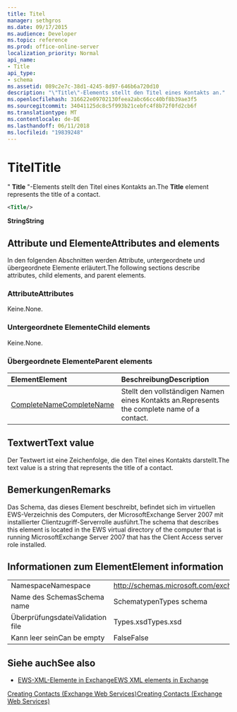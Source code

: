 ```yaml
---
title: Titel
manager: sethgros
ms.date: 09/17/2015
ms.audience: Developer
ms.topic: reference
ms.prod: office-online-server
localization_priority: Normal
api_name:
- Title
api_type:
- schema
ms.assetid: 089c2e7c-38d1-4245-8d97-646b6a720d10
description: "\"Title\"-Elements stellt den Titel eines Kontakts an."
ms.openlocfilehash: 316622e09702130feea2abc66cc40bf8b39ae3f5
ms.sourcegitcommit: 34041125dc8c5f993b21cebfc4f8b72f0fd2cb6f
ms.translationtype: MT
ms.contentlocale: de-DE
ms.lasthandoff: 06/11/2018
ms.locfileid: "19839248"
---
```

# <a name="title"></a><span data-ttu-id="afec0-103">Titel</span><span class="sxs-lookup"><span data-stu-id="afec0-103">Title</span></span>

<span data-ttu-id="afec0-104">" **Title** "-Elements stellt den Titel eines Kontakts an.</span><span class="sxs-lookup"><span data-stu-id="afec0-104">The **Title** element represents the title of a contact.</span></span> 
  
```xml
<Title/>
```

 <span data-ttu-id="afec0-105">**String**</span><span class="sxs-lookup"><span data-stu-id="afec0-105">**String**</span></span>
## <a name="attributes-and-elements"></a><span data-ttu-id="afec0-106">Attribute und Elemente</span><span class="sxs-lookup"><span data-stu-id="afec0-106">Attributes and elements</span></span>

<span data-ttu-id="afec0-107">In den folgenden Abschnitten werden Attribute, untergeordnete und übergeordnete Elemente erläutert.</span><span class="sxs-lookup"><span data-stu-id="afec0-107">The following sections describe attributes, child elements, and parent elements.</span></span>
  
### <a name="attributes"></a><span data-ttu-id="afec0-108">Attribute</span><span class="sxs-lookup"><span data-stu-id="afec0-108">Attributes</span></span>

<span data-ttu-id="afec0-109">Keine.</span><span class="sxs-lookup"><span data-stu-id="afec0-109">None.</span></span>
  
### <a name="child-elements"></a><span data-ttu-id="afec0-110">Untergeordnete Elemente</span><span class="sxs-lookup"><span data-stu-id="afec0-110">Child elements</span></span>

<span data-ttu-id="afec0-111">Keine.</span><span class="sxs-lookup"><span data-stu-id="afec0-111">None.</span></span>
  
### <a name="parent-elements"></a><span data-ttu-id="afec0-112">Übergeordnete Elemente</span><span class="sxs-lookup"><span data-stu-id="afec0-112">Parent elements</span></span>

|<span data-ttu-id="afec0-113">**Element**</span><span class="sxs-lookup"><span data-stu-id="afec0-113">**Element**</span></span>|<span data-ttu-id="afec0-114">**Beschreibung**</span><span class="sxs-lookup"><span data-stu-id="afec0-114">**Description**</span></span>|
|:-----|:-----|
|[<span data-ttu-id="afec0-115">CompleteName</span><span class="sxs-lookup"><span data-stu-id="afec0-115">CompleteName</span></span>](completename.md) <br/> |<span data-ttu-id="afec0-116">Stellt den vollständigen Namen eines Kontakts an.</span><span class="sxs-lookup"><span data-stu-id="afec0-116">Represents the complete name of a contact.</span></span>  <br/> |
   
## <a name="text-value"></a><span data-ttu-id="afec0-117">Textwert</span><span class="sxs-lookup"><span data-stu-id="afec0-117">Text value</span></span>

<span data-ttu-id="afec0-118">Der Textwert ist eine Zeichenfolge, die den Titel eines Kontakts darstellt.</span><span class="sxs-lookup"><span data-stu-id="afec0-118">The text value is a string that represents the title of a contact.</span></span>
  
## <a name="remarks"></a><span data-ttu-id="afec0-119">Bemerkungen</span><span class="sxs-lookup"><span data-stu-id="afec0-119">Remarks</span></span>

<span data-ttu-id="afec0-120">Das Schema, das dieses Element beschreibt, befindet sich im virtuellen EWS-Verzeichnis des Computers, der MicrosoftExchange Server 2007 mit installierter Clientzugriff-Serverrolle ausführt.</span><span class="sxs-lookup"><span data-stu-id="afec0-120">The schema that describes this element is located in the EWS virtual directory of the computer that is running MicrosoftExchange Server 2007 that has the Client Access server role installed.</span></span>
  
## <a name="element-information"></a><span data-ttu-id="afec0-121">Informationen zum Element</span><span class="sxs-lookup"><span data-stu-id="afec0-121">Element information</span></span>

|||
|:-----|:-----|
|<span data-ttu-id="afec0-122">Namespace</span><span class="sxs-lookup"><span data-stu-id="afec0-122">Namespace</span></span>  <br/> |http://schemas.microsoft.com/exchange/services/2006/types  <br/> |
|<span data-ttu-id="afec0-123">Name des Schemas</span><span class="sxs-lookup"><span data-stu-id="afec0-123">Schema name</span></span>  <br/> |<span data-ttu-id="afec0-124">Schematypen</span><span class="sxs-lookup"><span data-stu-id="afec0-124">Types schema</span></span>  <br/> |
|<span data-ttu-id="afec0-125">Überprüfungsdatei</span><span class="sxs-lookup"><span data-stu-id="afec0-125">Validation file</span></span>  <br/> |<span data-ttu-id="afec0-126">Types.xsd</span><span class="sxs-lookup"><span data-stu-id="afec0-126">Types.xsd</span></span>  <br/> |
|<span data-ttu-id="afec0-127">Kann leer sein</span><span class="sxs-lookup"><span data-stu-id="afec0-127">Can be empty</span></span>  <br/> |<span data-ttu-id="afec0-128">False</span><span class="sxs-lookup"><span data-stu-id="afec0-128">False</span></span>  <br/> |
   
## <a name="see-also"></a><span data-ttu-id="afec0-129">Siehe auch</span><span class="sxs-lookup"><span data-stu-id="afec0-129">See also</span></span>



- [<span data-ttu-id="afec0-130">EWS-XML-Elemente in Exchange</span><span class="sxs-lookup"><span data-stu-id="afec0-130">EWS XML elements in Exchange</span></span>](ews-xml-elements-in-exchange.md)


[<span data-ttu-id="afec0-131">Creating Contacts (Exchange Web Services)</span><span class="sxs-lookup"><span data-stu-id="afec0-131">Creating Contacts (Exchange Web Services)</span></span>](http://msdn.microsoft.com/library/4845917e-70d1-481c-bbd7-011ec6571789%28Office.15%29.aspx)

